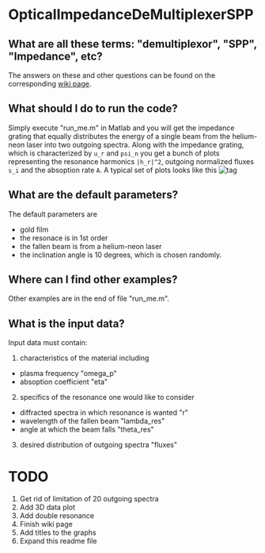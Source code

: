 # OpticalImpedanceDeMultiplexerSPP

## What are all these terms: "demultiplexor", "SPP", "Impedance", etc?

The answers on these and other questions can be found on the corresponding [wiki page](https://github.com/g3n1uss/OpticalImpedanceDeMultiplexerSPP/wiki).

## What should I do to run the code?

Simply execute "run_me.m" in Matlab and you will get the impedance grating 
that equally distributes the energy of a single beam from the helium-neon 
laser into two outgoing spectra. Along with the impedance grating, which is 
characterized by `u_r` and `psi_n` you get a bunch of plots representing the 
resonance harmonics `|h_r|^2`, outgoing normalized fluxes `s_i` and the 
absoption rate `A`. A typical set of plots looks like this
![tag](https://github.com/g3n1uss/OpticalImpedanceDeMultiplexerSPP/blob/master/pictures/Example4r1.png "A typical output of the program")

## What are the default parameters?

The default parameters are
- gold film
- the resonace is in 1st order
- the fallen beam is from a helium-neon laser
- the inclination angle is 10 degrees, which is chosen randomly.

## Where can I find other examples?

Other examples are in the end of file "run_me.m".

## What is the input data?

Input data must contain:

1. characteristics of the material including
  - plasma frequency "omega_p"
  - absoption coefficient "eta"
  
2. specifics of the resonance one would like to consider
  - diffracted spectra in which resonance is wanted "r"
  - wavelength of the fallen beam "lambda_res"
  - angle at which the beam falls "theta_res"
  
3. desired distribution of outgoing spectra "fluxes"

# TODO
1. Get rid of limitation of 20 outgoing spectra
2. Add 3D data plot
3. Add double resonance
4. Finish wiki page
5. Add titles to the graphs
6. Expand this readme file
